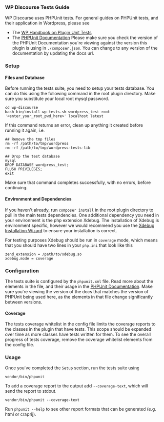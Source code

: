 ### WP Discourse Tests Guide

WP Discourse uses PHPUnit tests. For general guides on PHPUnit tests, and their application in Wordpress, please see
- The [WP Handbook on Plugin Unit Tests](https://make.wordpress.org/cli/handbook/misc/plugin-unit-tests/)
- The [PHPUnit Documentation](https://phpunit.readthedocs.io)
Please make sure you check the version of the PHPUnit Documentation you're viewing against the version this plugin is using in ``./composer.json``. You can change to any version of the documentation by updating the docs url.

### Setup

#### Files and Database

Before running the tests suite, you need to setup your tests database. You can do this using the following command in the root plugin directory. Make sure you substitute your local root mysql password.

```
cd wp-discourse
bash bin/install-wp-tests.sh wordpress_test root '<enter_your_root_pwd_here>' localhost latest
```
If this command returns an error, clean up anything it created before running it again, i.e. 
```
## Remove the tmp files
rm -rf /path/to/tmp/wordpress
rm -rf /path/to/tmp/wordpress-tests-lib

## Drop the test database
mysql
DROP DATABASE wordpress_test;
FLUSH PRIVILEGES;
exit
```
Make sure that command completes successfully, with no errors, before continuing.

#### Environment and Dependencies

If you haven't already, run ``composer install`` in the root plugin directory to pull in the main tests dependencies. One additional dependency you need in your environment is the php extension Xdebug. The installation of Xdebug is environment specific, however we would recommend you use the [Xdebug Installation Wizard](https://xdebug.org/wizard) to ensure your installation is correct.

For testing purposes Xdebug should be run in ``coverage`` mode, which means that you should have two lines in your ``php.ini`` that look like this

```
zend_extension = /path/to/xdebug.so
xdebug.mode = coverage
```

### Configuration

The tests suite is configured by the ``phpunit.xml`` file. Read more about the elements in the file, and their usage in the [PHPUnit Documentation](https://phpunit.readthedocs.io). Make sure you're viewing the version of the docs that matches the version of PHPUnit being used here, as the elements in that file change significantly between versions.

#### Coverage

The tests coverage whitelist in the config file limits the coverage reports to the classes in the plugin that have tests. This scope should be expanded over time as more classes have tests written for them. To see the overall progress of tests coverage, remove the coverage whitelist elements from the config file.

### Usage

Once you've completed the ``Setup`` section, run the tests suite using

```
vendor/bin/phpunit
```

To add a coverage report to the output add ``--coverage-text``, which will send the report to stdout. 

```
vendor/bin/phpunit --coverage-text
```

Run ``phpunit --help`` to see other report formats that can be generated (e.g. html or crap4j).




